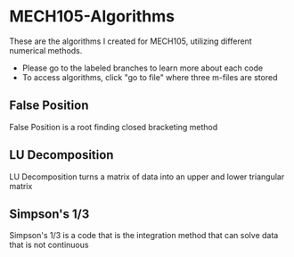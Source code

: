 # MECH105-Algorithms
These are the algorithms I created for MECH105, utilizing different numerical methods.
- Please go to the labeled branches to learn more about each code
- To access algorithms, click "go to file" where three m-files are stored
## **False Position**
False Position is a root finding closed bracketing method
## **LU Decomposition**
LU Decomposition turns a matrix of data into an upper and lower triangular matrix
## **Simpson's 1/3**
Simpson's 1/3 is a code that is the integration method that can solve data that is not continuous
